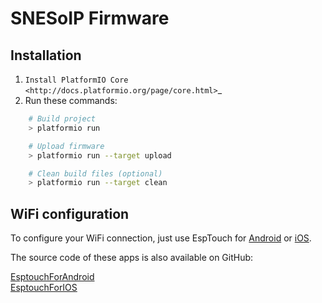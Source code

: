 # SNESoIP Firmware

## Installation

1. `Install PlatformIO Core
   <http://docs.platformio.org/page/core.html>`_
2. Run these commands:

```bash
    # Build project
    > platformio run

    # Upload firmware
    > platformio run --target upload

    # Clean build files (optional)
    > platformio run --target clean
```

## WiFi configuration

To configure your WiFi connection, just use EspTouch for
[Android](https://github.com/EspressifApp/EsptouchForAndroid/archive/v0.3.7.1.zip)
or
[iOS](https://github.com/EspressifApp/EsptouchForIOS/archive/v0.3.7.0.zip).

The source code of these apps is also available on GitHub:

[EsptouchForAndroid](https://github.com/EspressifApp/EsptouchForAndroid)  
[EsptouchForIOS](https://github.com/EspressifApp/EsptouchForIOS)  
